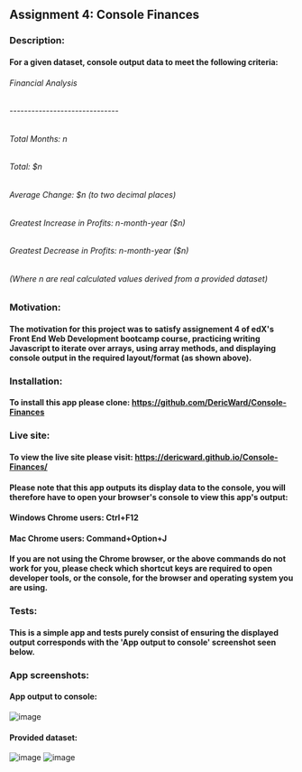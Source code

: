 ## Assignment 4: Console Finances
### Description: 
#### For a given dataset, console output data to meet the following criteria:
###### Financial Analysis
###### ------------------------------
###### Total Months: n
###### Total: $n
###### Average Change: $n (to two decimal places)
###### Greatest Increase in Profits: n-month-year ($n)
###### Greatest Decrease in Profits: n-month-year ($n)
###### (Where n are real calculated values derived from a provided dataset)
### Motivation:
#### The motivation for this project was to satisfy assignement 4 of edX's Front End Web Development bootcamp course, practicing writing Javascript to iterate over arrays, using array methods, and displaying console output in the required layout/format (as shown above).
### Installation:
#### To install this app please clone: https://github.com/DericWard/Console-Finances
### Live site:
#### To view the live site please visit: https://dericward.github.io/Console-Finances/
#### Please note that this app outputs its display data to the console, you will therefore have to open your browser's console to view this app's output:
#### Windows Chrome users: Ctrl+F12
#### Mac Chrome users: Command+Option+J
#### If you are not using the Chrome browser, or the above commands do not work for you, please check which shortcut keys are required to open developer tools, or the console, for the browser and operating system you are using.
### Tests:
#### This is a simple app and tests purely consist of ensuring the displayed output corresponds with the 'App output to console' screenshot seen below.
### App screenshots:
#### App output to console:
![image](https://user-images.githubusercontent.com/50495939/211399631-874a6cdc-dda4-406d-883d-5c55bd242119.png)
#### Provided dataset:
![image](https://user-images.githubusercontent.com/50495939/211388203-63c5da4c-cb9b-47f8-8b92-1fc733416f28.png)
![image](https://user-images.githubusercontent.com/50495939/211388323-76c2ffdb-bf66-4e51-8275-30c263075535.png)




